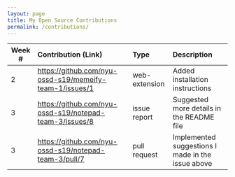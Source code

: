 ```yaml
---
layout: page
title: My Open Source Contributions
permalink: /contributions/
---
```


<!-- 
Type of the contribution should be "Wikipedia edit", "OpenStreet Map feature", "Documentation", "Course website", "Blog", 
"Browse Add-on", etc. 

The descriptioin should include a brief summary of what you did. 

Replace the first row with your contribution. 

--> 





| Week #       | Contribution (Link)  | Type  | Description | 
|---|:---|:---|:---| 
|  2   | https://github.com/nyu-ossd-s19/memeify-team-1/issues/1    | web-extension    |   Added installation instructions    |
|  3   |  https://github.com/nyu-ossd-s19/notepad-team-3/issues/8   |  issue report   |   Suggested more details in the README file   |
|  3  |   https://github.com/nyu-ossd-s19/notepad-team-3/pull/7  |  pull request   |   Implemented suggestions I made in the issue above   |
